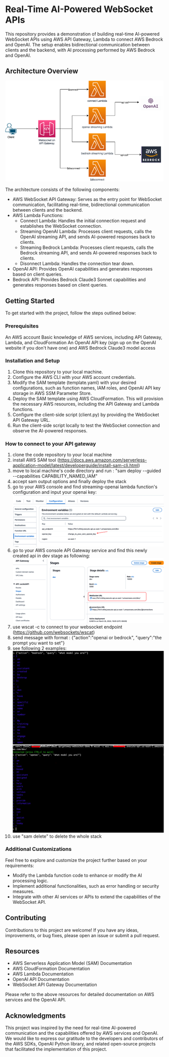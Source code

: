 # Real-Time AI-Powered WebSocket APIs
This repository provides a demonstration of building real-time AI-powered WebSocket APIs using AWS API Gateway, Lambda to connect AWS Bedrock and OpenAI. The setup enables bidirectional communication between clients and the backend, with AI processing performed by AWS Bedrock and OpenAI.

## Architecture Overview

![Architecture](images/arch.drawio.png)

The architecture consists of the following components:

- AWS WebSocket API Gateway: Serves as the entry point for WebSocket communication, facilitating real-time, bidirectional communication between clients and the backend.
- AWS Lambda Functions:
    - Connect Lambda: Handles the initial connection request and establishes the WebSocket connection.
    - Streaming OpenAI Lambda: Processes client requests, calls the OpenAI streaming API, and sends AI-powered responses back to clients.
    - Streaming Bedrock Lambda: Processes client requests, calls the Bedrock streaming API, and sends AI-powered responses back to clients.
    - Disonnect Lambda: Handles the connection tear down.
- OpenAI API: Provides OpenAI capabilities and generates responses based on client queries.
- Bedrock API: Provides Bedrock Claude3 Sonnet capabilities and generates responses based on client queries.


## Getting Started
To get started with the project, follow the steps outlined below:

### Prerequisites
An AWS account
Basic knowledge of AWS services, including API Gateway, Lambda, and CloudFormation
An OpenAI API key (sign up on the OpenAI website if you don't have one) and AWS Bedrock Claude3 model access
### Installation and Setup
1. Clone this repository to your local machine.
2. Configure the AWS CLI with your AWS account credentials.
3. Modify the SAM template (template.yaml) with your desired configurations, such as function names, IAM roles, and OpenAI API key storage in AWS SSM Parameter Store.
4. Deploy the SAM template using AWS CloudFormation. This will provision the necessary AWS resources, including the API Gateway and Lambda functions.
5. Configure the client-side script (client.py) by providing the WebSocket API Gateway URL.
6. Run the client-side script locally to test the WebSocket connection and observe the AI-powered responses.

### How to connect to your API gateway
1. clone the code repository to your local machine
2. install AWS SAM tool (https://docs.aws.amazon.com/serverless-application-model/latest/developerguide/install-sam-cli.html)
3. move to local machine's code directory and run : "sam deploy --guided --capabilities CAPABILITY_NAMED_IAM"
4. accept sam output options and finally deploy the stack
5. go to your AWS console and find streaming-openai lambda function's configuration and input your openai key:
![openai-key-change](images/openai-key-change.png)
6. go to your AWS console API Gateway service and find this newly created api in dev stage as following:
![apigateway-console-dev-stage](images/apigateway-console-dev-stage.png)
7. use wscat -c to connect to your websocket endpoint (https://github.com/websockets/wscat) 
8. send message with format : {"action":"openai or bedrock", "query":"the prompt you want to set"}
9. see following 2 examples:
![Bedrock Example](images/bedrock-access-example.png)
![OpenAI Example](images/openai-access-example.png)
10. use "sam delete" to delete the whole stack

### Additional Customizations
Feel free to explore and customize the project further based on your requirements:
- Modify the Lambda function code to enhance or modify the AI processing logic.
- Implement additional functionalities, such as error handling or security measures.
- Integrate with other AI services or APIs to extend the capabilities of the WebSocket API.

## Contributing
Contributions to this project are welcome! If you have any ideas, improvements, or bug fixes, please open an issue or submit a pull request.

## Resources
- AWS Serverless Application Model (SAM) Documentation
- AWS CloudFormation Documentation
- AWS Lambda Documentation
- OpenAI API Documentation
- WebSocket API Gateway Documentation

Please refer to the above resources for detailed documentation on AWS services and the OpenAI API.

## Acknowledgments
This project was inspired by the need for real-time AI-powered communication and the capabilities offered by AWS services and OpenAI.
We would like to express our gratitude to the developers and contributors of the AWS SDKs, OpenAI Python library, and related open-source projects that facilitated the implementation of this project.



